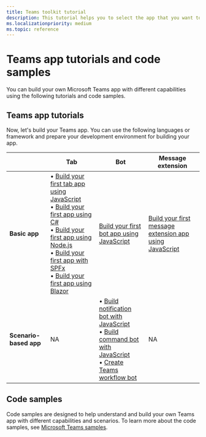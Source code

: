 ```yaml
---
title: Teams toolkit tutorial
description: This tutorial helps you to select the app that you want to build. 
ms.localizationpriority: medium
ms.topic: reference
---
```

# Teams app tutorials and code samples

You can build your own Microsoft Teams app with different capabilities using the following tutorials and code samples.

## Teams app tutorials

Now, let's build your Teams app. You can use the following languages or framework and prepare your development environment for building your app.

| &nbsp; | **Tab** | **Bot** | **Message extension** |
| --- | --- | --- | --- |
| **Basic app** | • [Build your first tab app using JavaScript](../sbs-gs-javascript.yml) <br> •  [Build your first app using C#](../sbs-gs-csharp.yml) <br> • [Build your first app using Node.js](../sbs-gs-nodejs.yml) <br> • [Build your first app with SPFx](../sbs-gs-spfx.yml) <br> • [Build your first app using Blazor](../sbs-gs-blazorupdate.yml) | [Build your first bot app using JavaScript](../sbs-gs-bot.yml) | [Build your first message extension app using JavaScript](../sbs-gs-msgext.yml)|
| **Scenario-based app** | NA | • [Build notification bot with JavaScript](../sbs-gs-notificationbot.yml) <br> • [Build command bot with JavaScript](../sbs-gs-commandbot.yml) <br> • [Create Teams workflow bot](../sbs-gs-workflow-bot.yml) | NA |

## Code samples

Code samples are designed to help understand and build your own Teams app with different capabilities and scenarios. To learn more about the code samples, see [Microsoft Teams samples](https://github.com/OfficeDev/Microsoft-Teams-Samples).
